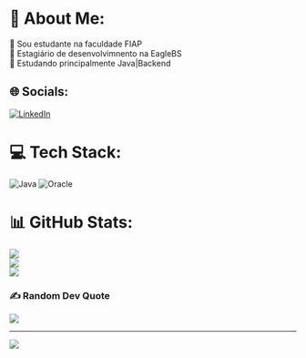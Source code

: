 # 💫 About Me:
🔭 Sou estudante na faculdade FIAP<br>👯 Estagiário de desenvolvimnento na EagleBS<br>🌱 Estudando principalmente Java|Backend<br>


## 🌐 Socials:
[![LinkedIn](https://img.shields.io/badge/LinkedIn-%230077B5.svg?logo=linkedin&logoColor=white)](https://linkedin.com/in/ovitortadeu) 

# 💻 Tech Stack:
![Java](https://img.shields.io/badge/java-%23ED8B00.svg?style=for-the-badge&logo=openjdk&logoColor=white) ![Oracle](https://img.shields.io/badge/Oracle-F80000?style=for-the-badge&logo=oracle&logoColor=white) 
# 📊 GitHub Stats:
![](https://github-readme-stats.vercel.app/api?username=ovitortadeu&theme=gruvbox&hide_border=false&include_all_commits=true&count_private=true)<br/>
![](https://github-readme-streak-stats.herokuapp.com/?user=ovitortadeu&theme=gruvbox&hide_border=false)<br/>
![](https://github-readme-stats.vercel.app/api/top-langs/?username=ovitortadeu&theme=gruvbox&hide_border=false&include_all_commits=true&count_private=true&layout=compact)

### ✍️ Random Dev Quote
![](https://quotes-github-readme.vercel.app/api?type=horizontal&theme=radical)

---
[![](https://visitcount.itsvg.in/api?id=ovitortadeu&icon=5&color=12)](https://visitcount.itsvg.in)

<!-- Proudly created with GPRM ( https://gprm.itsvg.in ) -->
